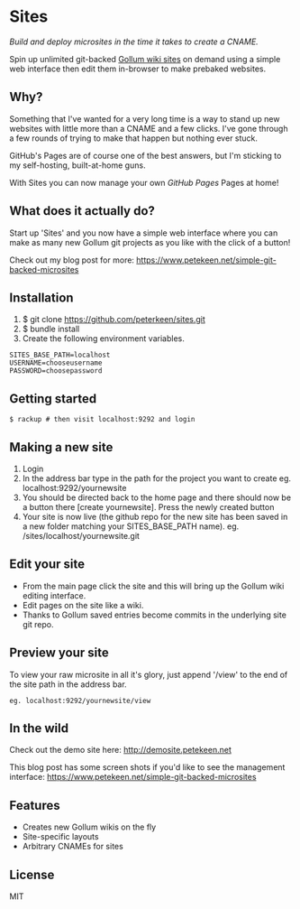 # Sites

*Build and deploy microsites in the time it takes to create a CNAME.*

Spin up unlimited git-backed [Gollum wiki sites](https://github.com/gollum/gollum) on demand using a simple web interface then edit them in-browser to make prebaked websites.

## Why?

Something that I've wanted for a very long time is a way to stand up new websites with little more than a CNAME and a few clicks. I've gone through a few rounds of trying to make that happen but nothing ever stuck.

GitHub's Pages are of course one of the best answers, but I'm sticking to my self-hosting, built-at-home guns.

With Sites you can now manage your own *GitHub Pages* Pages at home!

## What does it actually do?

Start up 'Sites' and you now have a simple web interface where you can make as many new Gollum git projects as you like with the click of a button!

Check out my blog post for more:
https://www.petekeen.net/simple-git-backed-microsites

## Installation

1. $ git clone https://github.com/peterkeen/sites.git
2. $ bundle install
3. Create the following environment variables.

```
SITES_BASE_PATH=localhost
USERNAME=chooseusername
PASSWORD=choosepassword
```

## Getting started

    $ rackup # then visit localhost:9292 and login

## Making a new site

1. Login
2. In the address bar type in the path for the project you want to create eg. localhost:9292/yournewsite
3. You should be directed back to the home page and there should now be a button there [create yournewsite]. Press the newly created button
4. Your site is now live (the github repo for the new site has been saved in a new folder matching your SITES_BASE_PATH name).
eg. /sites/localhost/yournewsite.git

## Edit your site

- From the main page click the site and this will bring up the Gollum wiki editing interface. 
- Edit pages on the site like a wiki. 
- Thanks to Gollum saved entries become commits in the underlying site git repo.

## Preview your site

To view your raw microsite in all it's glory, just append '/view' to the end of the site path in the address bar.

    eg. localhost:9292/yournewsite/view
	
## In the wild

Check out the demo site here: http://demosite.petekeen.net

This blog post has some screen shots if you'd like to see the management interface: 
https://www.petekeen.net/simple-git-backed-microsites

## Features

* Creates new Gollum wikis on the fly
* Site-specific layouts
* Arbitrary CNAMEs for sites

## License

MIT
